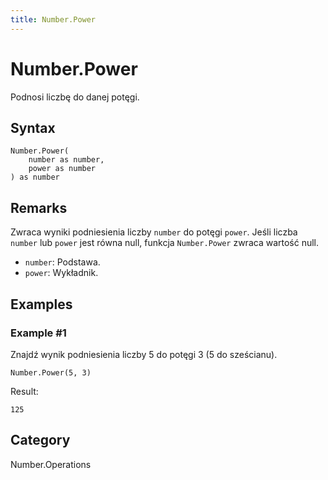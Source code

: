```yaml
---
title: Number.Power
---
```


# Number.Power


Podnosi liczbę do danej potęgi.


## Syntax

```powerquery
Number.Power(
    number as number,
    power as number
) as number
```


## Remarks

Zwraca wyniki podniesienia liczby <code>number</code> do potęgi <code>power</code>.    Jeśli liczba <code>number</code> lub <code>power</code> jest równa null, funkcja <code>Number.Power</code> zwraca wartość null.      <ul>        <li><code>number</code>: Podstawa.</li>        <li><code>power</code>: Wykładnik.</li>      </ul>


## Examples

### Example #1 
Znajdź wynik podniesienia liczby 5 do potęgi 3 (5 do sześcianu).
```powerquery
Number.Power(5, 3)
```

Result: 
```powerquery
125
```




## Category
Number.Operations
